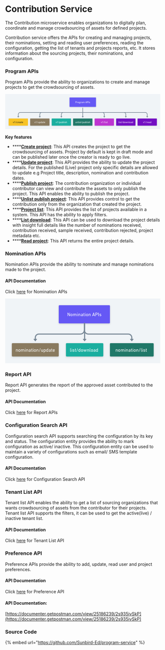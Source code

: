 # Contribution Service

The Contribution microservice enables organizations to digitally plan, coordinate and manage crowdsourcing of assets for defined projects.

Contribution service offers the APIs for creating and managing projects, their nominations, setting and reading user preferences, reading the configuration, getting the list of tenants and projects reports, etc. It stores information about the sourcing projects, their nominations, and configuration.

### Program APIs

Program APIs provide the ability to organizations to create and manage projects to get the crowdsourcing of assets.

![](<../../../.gitbook/assets/Program APIs (1).png>)

**Key features**

* ****[**Create project**](https://documenter.getpostman.com/view/25186239/2s935ivSkP#cd6f8eda-d0ca-4c97-a118-924d1cce7d83): This API creates the project to get the crowdsourcing of assets. Project by default is kept in draft mode and can be published later once the creator is ready to go live.&#x20;
* ****[**Update project**](https://documenter.getpostman.com/view/25186239/2s935ivSkP#11d24652-1c07-4982-84f3-06a424447eff): This API provides the ability to update the project details. For the published (Live) project only specific details are allowed to update e.g Project title, description, nomination and contribution dates.
* ****[**Publish project**](https://documenter.getpostman.com/view/25186239/2s935ivSkP#c13730d7-016f-475f-a874-9d8fa237aa00): The contribution organization or individual contributor can view and contribute the assets to only publish the project. This API enables the ability to publish the project.
* ****[**Unlist publish project**](https://documenter.getpostman.com/view/25186239/2s935ivSkP#24d202e7-d361-4081-b20e-88d33d57d30a): This API provides control to get the contribution only from the organization that created the project.
* ****[**Project list**](https://documenter.getpostman.com/view/25186239/2s935ivSkP#dd6636de-c7c0-40ae-b0cb-558df7635918): This API provides the list of projects available in a system. This API has the ability to apply filters.
* ****[**List download**](https://documenter.getpostman.com/view/25186239/2s935ivSkP#e310c537-d7db-4f0e-842b-88701ca5a6e1): This API can be used to download the project details with insight full details like the number of nominations received, contribution received, sample received, contribution rejected, project metadata etc.
* ****[**Read project**](https://documenter.getpostman.com/view/25186239/2s935ivSkP#eba06746-f44e-4aa3-ae77-e3ddc2a8d362): This API returns the entire project details.



### Nomination APIs

Nomination APIs provide the ability to nominate and manage nominations made to the project.&#x20;

#### API Documentation

Click [here](https://documenter.getpostman.com/view/25186239/2s935ivSkP#803946b4-b678-4a80-92ea-fdf06b73dde4) for Nomination APIs

![](../../../.gitbook/assets/nomination.png)

### Report API

Report API generates the report of the approved asset contributed to the project.

#### API Documentation

Click [here](https://documenter.getpostman.com/view/25186239/2s935ivSkP#7a2dc25e-b8a7-4b56-b3d1-e9ee4def3372) for Report APIs&#x20;

### Configuration Search API

Configuration search API supports searching the configuration by its key and status. The configuration entity provides the ability to mark configuration as active/ inactive. This configuration entity can be used to maintain a variety of configurations such as email/ SMS template configuration.&#x20;

#### API Documentation

Click [here](https://documenter.getpostman.com/view/25186239/2s935ivSkP#26d927e9-ebe5-4334-997b-dc452a13ac27) for Configuration Search API

### Tenant List API

Tenant list API enables the ability to get a list of sourcing organizations that wants crowdsourcing of assets from the contributor for their projects. Tenant list API supports the filters, it can be used to get the active(live) / inactive tenant list.

#### API Documentation

Click [here](https://documenter.getpostman.com/view/25186239/2s935ivSkP#331bb0f5-d707-4f6e-aaa6-c516f35b7040) for Tenant List API

### Preference API

Preference APIs provide the ability to add, update, read user and project preferences.&#x20;

#### API Documentation

Click [here](https://documenter.getpostman.com/view/25186239/2s935ivSkP#aaf6cd02-afa6-434e-a59c-277983299b7c) for Preference API

#### API Documentation:

[https://documenter.getpostman.com/view/25186239/2s935ivSkP](https://documenter.getpostman.com/view/25186239/2s935ivSkP)

### Source Code

{% embed url="https://github.com/Sunbird-Ed/program-service" %}
